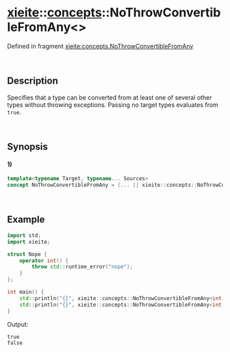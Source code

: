 # [xieite](../../xieite.md)\:\:[concepts](../../concepts.md)\:\:NoThrowConvertibleFromAny\<\>
Defined in fragment [xieite:concepts.NoThrowConvertibleFromAny](../../../src/concepts/no_throw_convertible_from_any.cpp)

&nbsp;

## Description
Specifies that a type can be converted from at least one of several other types without throwing exceptions. Passing no target types evaluates from `true`.

&nbsp;

## Synopsis
#### 1)
```cpp
template<typename Target, typename... Sources>
concept NoThrowConvertibleFromAny = (... || xieite::concepts::NoThrowConvertibleFrom<Target, Sources>);
```

&nbsp;

## Example
```cpp
import std;
import xieite;

struct Nope {
    operator int() {
        throw std::runtime_error("nope");
    }
};

int main() {
    std::println("{}", xieite::concepts::NoThrowConvertibleFromAny<int, double, char, unsigned long long int>);
    std::println("{}", xieite::concepts::NoThrowConvertibleFromAny<int, void*, Nope, decltype([] {})>);
}
```
Output:
```
true
false
```
